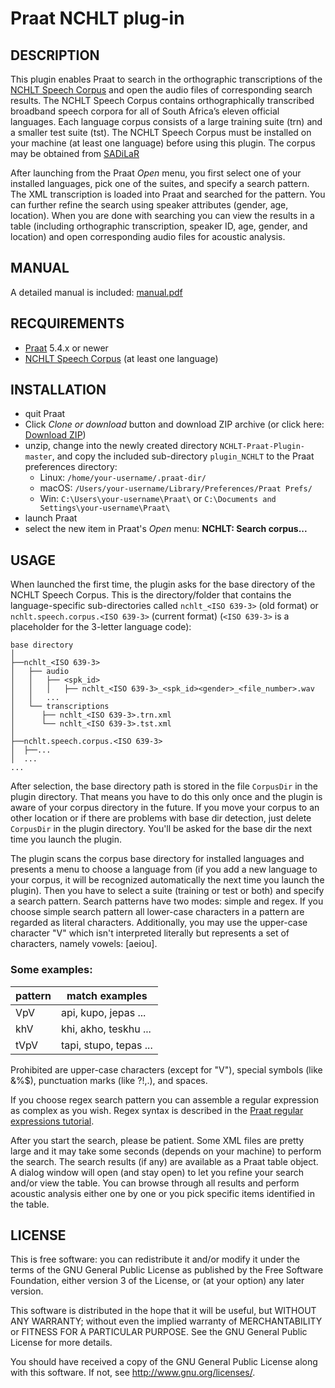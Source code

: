 # Praat NCHLT plug-in

## DESCRIPTION

This plugin enables Praat to search in the orthographic transcriptions of the
[NCHLT Speech Corpus](http://mica.edu.vn/sltu2014/proceedings/28.pdf) and open the audio files of corresponding search results.
The NCHLT Speech Corpus contains orthographically transcribed broadband speech
corpora for all of South Africa’s eleven official languages. Each language
corpus consists of a large training suite (trn) and a smaller test suite (tst).
The NCHLT Speech Corpus must be installed on your machine (at least one
language) before using this plugin. The corpus may be obtained from [SADiLaR](https://repo.sadilar.org/discover?filtertype=project&filter_relational_operator=equals&filter=NCHLT+Speech)

After launching from the Praat *Open* menu, you first select one of your installed languages, pick one of the suites, and specify a search pattern. The XML transcription is loaded into Praat and searched for the pattern. You can further refine the search using speaker attributes (gender, age, location). When you are done with searching you can view the results in a table (including orthographic transcription, speaker ID, age, gender, and location) and open corresponding audio files for acoustic analysis.


## MANUAL

A detailed manual is included: [manual.pdf](https://github.com/jouml/NCHLT-Praat-Plugin/blob/master/manual.pdf)


## RECQUIREMENTS

- [Praat](http://www.praat.org) 5.4.x or newer
- [NCHLT Speech Corpus](https://repo.sadilar.org/discover?filtertype=project&filter_relational_operator=equals&filter=NCHLT+Speech) (at least one language)


## INSTALLATION

- quit Praat
- Click *Clone or download* button and download ZIP archive (or click here: [Download ZIP](https://github.com/jouml/NCHLT-Praat-Plugin/archive/master.zip))
- unzip, change into the newly created directory `NCHLT-Praat-Plugin-master`, and copy
the included sub-directory `plugin_NCHLT` to the Praat preferences directory:
	- Linux: `/home/your-username/.praat-dir/`
	- macOS: `/Users/your-username/Library/Preferences/Praat Prefs/`
	- Win: `C:\Users\your-username\Praat\` or `C:\Documents and Settings\your-username\Praat\`
- launch Praat
- select the new item in Praat's *Open* menu: **NCHLT: Search corpus...**


## USAGE

When launched the first time, the plugin asks for the base directory of the NCHLT
Speech Corpus. This is the directory/folder that contains the language-specific
sub-directories called `nchlt_<ISO 639-3>` (old format) or `nchlt.speech.corpus.<ISO 639-3>`
(current format) (`<ISO 639-3>` is a placeholder for the 3-letter language code):

```x
base directory
│
├──nchlt_<ISO 639-3>
│	├── audio
│	│   ├── <spk_id>
│	│   │   ├── nchlt_<ISO 639-3>_<spk_id><gender>_<file_number>.wav
│	│   ...
│	└── transcriptions
│	   ├── nchlt_<ISO 639-3>.trn.xml
│	   └── nchlt_<ISO 639-3>.tst.xml
│
├──nchlt.speech.corpus.<ISO 639-3>
│  ├──...
│  ...
...

```

After selection, the base directory path is stored in the file `CorpusDir` in the plugin
directory. That means you have to do this only once and the plugin is aware of
your corpus directory in the future. If you move your corpus to an other
location or if there are problems with base dir detection, just delete 
`CorpusDir` in the plugin directory. You'll be asked for the base dir the next
time you launch the plugin.

The plugin scans the corpus base directory for installed languages and presents
a menu to choose a language from (if you add a new language to your corpus, it
will be recognized automatically the next time you launch the plugin). Then you
have to select a suite (training or test or both) and specify a search pattern.
Search patterns have two modes: simple and regex. If you choose simple search
pattern all lower-case characters in a pattern are regarded as literal characters. Additionally, you may
use the upper-case character "V" which isn't interpreted literally but
represents a set of characters, namely vowels: [aeiou].

### Some examples:

| pattern | match examples |
|---------| -------------- |
|VpV	  |	api, kupo, jepas ... |
|khV	  |	khi, akho, teskhu ... |
|tVpV	  |	tapi, stupo, tepas ...|


Prohibited are upper-case characters (except for "V"), special symbols (like
\&%$), punctuation marks (like ?!,.), and spaces.

If you choose regex search pattern you can assemble a regular expression as
complex as you wish. Regex syntax is described in the [Praat regular expressions
tutorial](http://www.fon.hum.uva.nl/praat/manual/Regular_expressions.html).

After you start the search, please be patient. Some XML files are pretty large
and it may take some seconds (depends on your machine) to perform the search.
The search results (if any) are available as a Praat table object. A dialog
window will open (and stay open) to let you refine your search and/or view the
table. You can browse through all results and perform acoustic analysis either
one by one or you pick specific items identified in the table.



## LICENSE

This is free software: you can redistribute it and/or modify
it under the terms of the GNU General Public License as published by
the Free Software Foundation, either version 3 of the License, or
(at your option) any later version.

This software is distributed in the hope that it will be useful,
but WITHOUT ANY WARRANTY; without even the implied warranty of
MERCHANTABILITY or FITNESS FOR A PARTICULAR PURPOSE.  See the
GNU General Public License for more details.

You should have received a copy of the GNU General Public License
along with this software.  If not, see <http://www.gnu.org/licenses/>.
